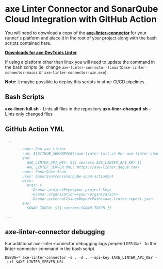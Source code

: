 # axe Linter Connector and SonarQube Cloud Integration with GitHub Action

You will need to download a copy of the **[axe-linter-connector](https://docs.deque.com/linter/4.0.0/en/downloads)** for your runner's platform and place it in the root of your project along with the bash scripts contained here.

**[Downloads for axe DevTools Linter](https://docs.deque.com/linter/4.0.0/en/downloads)**

If using a platform other than linux you will need to update the command in the bash scripts (ie: change `axe-linter-connector-linux` to`axe-linter-connector-macos` or `axe-linter-connector-win.exe`).

**Note:** it maybe possible to deploy this scripts in other CI/CD pipelines.

## Bash Scripts

**axe-liner-full.sh** - Lints all files in the repository
**axe-liner-changed.sh** - Lints only changed files

## GitHub Action YML
```yml
...

      - name: Run axe Linter
        run: ${GITHUB_WORKSPACE}/axe-linter-full.sh #or axe-linter-changed.sh
        env: 
          AXE_LINTER_API_KEY: ${{ secrets.AXE_LINTER_API_KEY }}
          AXE_LINTER_SERVER_URL: https://axe-linter.deque.com/
      - name: SonarQube Scan
        uses: SonarSource/sonarqube-scan-action@v4
        with: 
          args: > 
            -Dsonar.projectKey=<your-project-key>
            -Dsonar.organization=<your-organization>
            -Dsonar.externalIssuesReportPaths=axe-linter-report.json
        env:
          SONAR_TOKEN: ${{ secrets.SONAR_TOKEN }}

...
```

## axe-linter-connector debugging
For additional axe-linter-connector debugging logs prepend `DEBUG=* ` to the linter-connector command in the bash script.
```
DEBUG=* axe-linter-connector -s . -d . --api-key $AXE_LINTER_API_KEY --url $AXE_LINTER_SERVER_URL
```
